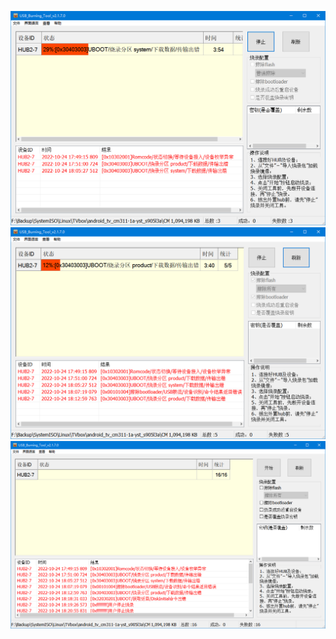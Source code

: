 ![USB_Burning_Tool_2.1.7 2022-10-24_18-07-00](https://github.com/Edwardyx/Pictures/blob/main/Snipaste_2022-10-24_18-07-00.png)
![USB_Burning_Tool_2.1.7 2022-10-24_18-11-53](https://github.com/Edwardyx/Pictures/blob/main/Snipaste_2022-10-24_18-11-53.png)
![USB_Burning_Tool_2.1.7 2022-10-24_18-29-24](https://github.com/Edwardyx/Pictures/blob/main/Snipaste_2022-10-24_18-29-24.png)
